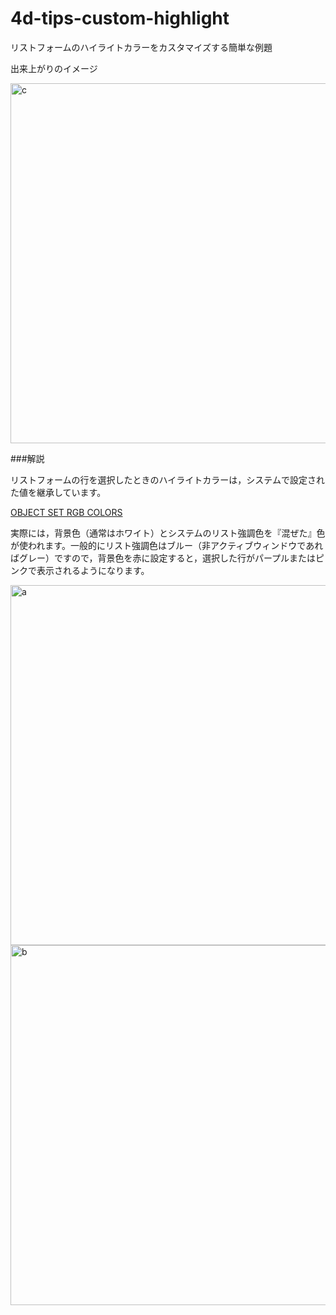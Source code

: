 # 4d-tips-custom-highlight
リストフォームのハイライトカラーをカスタマイズする簡単な例題

出来上がりのイメージ

<img width="576" alt="c" src="https://cloud.githubusercontent.com/assets/10509075/23646839/065337f0-0356-11e7-9aea-2a21956506e2.png">

###解説

リストフォームの行を選択したときのハイライトカラーは，システムで設定された値を継承しています。

[OBJECT SET RGB COLORS ](http://doc.4d.com/4Dv15/4D/15.4/OBJECT-SET-RGB-COLORS.301-3273836.ja.html)

実際には，背景色（通常はホワイト）とシステムのリスト強調色を『混ぜた』色が使われます。一般的にリスト強調色はブルー（非アクティブウィンドウであればグレー）ですので，背景色を赤に設定すると，選択した行がパープルまたはピンクで表示されるようになります。

<img width="576" alt="a" src="https://cloud.githubusercontent.com/assets/10509075/23646840/0673d320-0356-11e7-82e5-543cc9ba8ca0.png">

<img width="576" alt="b" src="https://cloud.githubusercontent.com/assets/10509075/23646838/0650d78a-0356-11e7-9ef5-5f22c64c4ea1.png">
